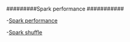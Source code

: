 #########Spark performance ###########

-[Spark performance](https://umbertogriffo.gitbooks.io/apache-spark-best-practices-and-tuning/content/sparksqlshufflepartitions_draft.html)

-[Spark shuffle](https://www.slideshare.net/databricks/strata-sj-everyday-im-shuffling-tips-for-writing-better-spark-programs)
